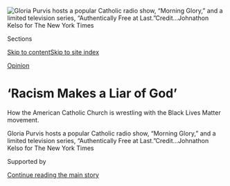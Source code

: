 <div id="app">

<div>

<div>

<div>

</div>

<div data-aria-hidden="false">

<div id="site-content" role="main">

<div>

<div class="css-1aor85t" style="opacity:0.000000001;z-index:-1;visibility:hidden">

<div class="css-1hqnpie">

<div class="css-epjblv">

<span class="css-17xtcya">[Sunday
Review](/section/opinion/sunday)</span><span class="css-x15j1o">|</span><span class="css-fwqvlz">‘Racism
Makes a Liar of God’</span>

</div>

<div class="css-k008qs">

<div class="css-1iwv8en">

<span class="css-18z7m18"></span>

<div>

</div>

</div>

<span class="css-1n6z4y">https://nyti.ms/30AeehG</span>

<div class="css-1705lsu">

<div class="css-4xjgmj">

<div class="css-4skfbu" role="toolbar" data-aria-label="Social Media Share buttons, Save button, and Comments Panel with current comment count" data-testid="share-tools">

  - 
  - 
  - 
  - 
    
    <div class="css-6n7j50">
    
    </div>

  - 
  - 

</div>

</div>

</div>

</div>

</div>

</div>

<div id="NYT_TOP_BANNER_REGION" class="css-11qgg8s">

</div>

<div id="fullBleedHeaderContent">

<div class="css-n4ws9g">

![<span class="css-16f3y1r e13ogyst0" data-aria-hidden="true">Gloria
Purvis hosts a popular Catholic radio show, “Morning Glory,” and a
limited television series, “Authentically Free at
Last.”</span><span class="css-cnj6d5 e1z0qqy90" itemprop="copyrightHolder"><span class="css-1ly73wi e1tej78p0">Credit...</span><span><span>Johnathon
Kelso for The New York
Times</span></span></span>](https://static01.nyt.com/images/2020/08/09/opinion/05liz2/merlin_175181958_f5f8f51f-d21a-422e-a97a-13ae8be1bba6-articleLarge.jpg?quality=75&auto=webp&disable=upscale)

</div>

<div class="css-3z92zw">

<div class="css-6cn7ki">

<div class="NYTAppHideMasthead css-1bcu9v6 e1suatyy0">

<div class="section css-1o1qe8k e1suatyy2">

<div class="css-cu5p7t er09x8g0">

<div class="css-6n7j50">

</div>

<span class="css-1dv1kvn">Sections</span>

[Skip to content](#site-content)[Skip to site index](#site-index)

</div>

<div class="css-10698na e1huz5gh0">

</div>

</div>

</div>

[Opinion](/section/opinion)

<div class="css-s20uxi ehdk2mb0">

# ‘Racism Makes a Liar of God’

</div>

How the American Catholic Church is wrestling with the Black Lives
Matter movement.

</div>

</div>

<div class="css-nwzfg5 e1gnum310">

<span class="css-1f9pvn2 sunday">Gloria Purvis hosts a popular Catholic
radio show, “Morning Glory,” and a limited television series,
“Authentically Free at
Last.”</span><span class="css-cnj6d5 e1z0qqy90" itemprop="copyrightHolder"><span class="css-1ly73wi e1tej78p0">Credit...</span><span><span>Johnathon
Kelso for The New York Times</span></span></span>

</div>

<div id="sponsor-wrapper" class="css-1hyfx7x">

<div id="sponsor-slug" class="css-19vbshk">

Supported by

</div>

[Continue reading the main story](#after-sponsor)

<div id="sponsor" class="ad sponsor-wrapper" style="text-align:center;height:100%;display:block">

</div>

<div id="after-sponsor">

</div>

</div>

<div class="css-1wx1auc e1gnum311">

<div class="css-18e8msd">

<div class="css-vp77d3 epjyd6m0">

<div class="css-1p10dcb ey68jwv0" data-aria-hidden="true">

[![Elizabeth
Bruenig](https://static01.nyt.com/images/2020/01/24/opinion/elizabeth-bruenig/elizabeth-bruenig-thumbLarge.png
"Elizabeth Bruenig")](https://www.nytimes.com/by/elizabeth-bruenig)

</div>

<div class="css-1baulvz">

By [<span class="css-1baulvz last-byline" itemprop="name">Elizabeth
Bruenig</span>](https://www.nytimes.com/by/elizabeth-bruenig)

<div class="css-8atqhb">

Ms. Bruenig is an Opinion writer.

</div>

</div>

</div>

  - Aug. 6, 2020

  - 
    
    <div class="css-4xjgmj">
    
    <div class="css-d8bdto" role="toolbar" data-aria-label="Social Media Share buttons, Save button, and Comments Panel with current comment count" data-testid="share-tools">
    
      - 
      - 
      - 
      - 
        
        <div class="css-6n7j50">
        
        </div>
    
      - 
      - 
    
    </div>
    
    </div>

</div>

</div>

</div>

<div class="section meteredContent css-1r7ky0e" name="articleBody" itemprop="articleBody">

<div class="css-1fanzo5 StoryBodyCompanionColumn">

<div class="css-53u6y8">

In 1963, when 250,000 demonstrators gathered at the Lincoln Memorial and
heard the Rev. Dr. Martin Luther King Jr.’s “I have a dream” speech,
they did so under the prayerful invocation of Archbishop Patrick O’Boyle
of Washington. He called for the Holy Spirit to open the eyes of
Christians to the injustice of racial discrimination, condemned violence
and praised the activists who had possessed the courage to go forth,
like Moses, in search of a beautiful country.

Five decades later, these hopes seem in many respects unfulfilled. About
[one in five](https://www.pewforum.org/religious-landscape-study/)
Americans identify as Catholic, and as of 2018, roughly [six
in 10](https://www.prri.org/research/partisan-polarization-dominates-trump-era-findings-from-the-2018-american-values-survey/)
white Catholics felt that police killings of Black men were isolated
incidents rather than evidence of a profound and lethal bias. Prominent
Catholic commentators, including Bill O’Reilly and Father Dwight
Longenecker,
[fear](https://www.billoreilly.com/b/Bills-Column-on-the-BLM-Organization:-Its-News-to-Us/-20554200728065000.html?dest=/mobile/blogdetail.jsp)
and
[reject](https://www.crisismagazine.com/2020/blacks-lives-matter-but-so-does-the-truth)
the Black Lives Matter movement.

</div>

</div>

<div class="css-79elbk" data-testid="photoviewer-wrapper">

<div class="css-z3e15g" data-testid="photoviewer-wrapper-hidden">

</div>

<div class="css-1a48zt4 ehw59r15" data-testid="photoviewer-children">

![<span class="css-16f3y1r e13ogyst0" data-aria-hidden="true">A portrait
of the Rev. Dr. Martin Luther King Jr. at a Catholic church in
Washington.</span><span class="css-cnj6d5 e1z0qqy90" itemprop="copyrightHolder"><span class="css-1ly73wi e1tej78p0">Credit...</span><span>Johnathon
Kelso for The New York
Times</span></span>](https://static01.nyt.com/images/2020/08/09/opinion/05liz1/merlin_174769998_30a6f755-c3c9-48f6-88b0-20695f9843fb-articleLarge.jpg?quality=75&auto=webp&disable=upscale)

</div>

</div>

<div class="css-1fanzo5 StoryBodyCompanionColumn">

<div class="css-53u6y8">

American Catholic unease with Black Lives Matter has been particularly
noticeable during the protests over the killing of George Floyd. Statues
commemorating Junipero Serra, a Spanish monk responsible for founding
several of California’s Catholic missions in the early days of European
colonization, have been torn down by protesters outraged by what they
say was Father Serra’s eager participation in the conquest of North
America, including the [torture, enslavement and
murder](https://www.nytimes.com/2015/09/30/us/attack-on-statue-of-new-saint-junipero-serra-digs-up-old-conflicts.html)
of some of the Native Americans he intended to convert — accusations
disputed by many Catholics.

</div>

</div>

<div class="css-1fanzo5 StoryBodyCompanionColumn">

<div class="css-53u6y8">

Other religious statues, too, have been damaged by protesters. Coupled
with the vandalism of a handful of Catholic churches along with a slew
of ordinary buildings, the attacks on statuary have sparked fury among
conservative Catholics, confirming what they perhaps already believed:
that racial justice movements — or at least this particular one — are
antithetical to the Christian faith, rooted in Marxism and atheism.

A Catholic anti-abortion activist, Abby Johnson,
[tweeted](https://twitter.com/AbbyJohnson/status/1277590055490633730) in
June: “The Catholic Church is burning. And everyday, liberal Catholics
continue to throw matches on Her with sacrilegious nonsense like this,”
in reference to an icon showing Mr. Floyd as a Jesus figure, dying in
his mother’s arms.

Andrew Sullivan, a Catholic writer,
[argued](https://twitter.com/sullydish/status/1287057974834462720) in
July that Black Lives Matter and Christianity are “fundamentally
incompatible world views.”

In a July 5
[statement](https://dioceseofspokane.org/news/statement-on-catholic-charities-eastern-washington-the-church-and-racism),
Bishop Thomas A. Daly of Spokane, Wash., wrote: “BLM is in conflict with
Church teaching regarding marriage, family and the sanctity of life.
Moreover, it is disturbing that BLM has not vocally condemned the recent
violence that has torn apart so many cities.”

</div>

</div>

<div class="css-79elbk" data-testid="photoviewer-wrapper">

<div class="css-z3e15g" data-testid="photoviewer-wrapper-hidden">

</div>

<div class="css-1a48zt4 ehw59r15" data-testid="photoviewer-children">

<div class="css-1xdhyk6 erfvjey0">

<span class="css-1ly73wi e1tej78p0">Image</span>

<div class="css-zjzyr8">

<div data-testid="lazyimage-container" style="height:290px">

</div>

</div>

</div>

<span class="css-16f3y1r e13ogyst0" data-aria-hidden="true">A cardboard
cutout of Pope Francis at the Basilica of the National Shrine of the
Immaculate Conception in
Washington.</span><span class="css-cnj6d5 e1z0qqy90" itemprop="copyrightHolder"><span class="css-1ly73wi e1tej78p0">Credit...</span><span>Johnathon
Kelso for The New York Times</span></span>

</div>

</div>

<div class="css-1fanzo5 StoryBodyCompanionColumn">

<div class="css-53u6y8">

Steady in the midst of this supposed conflict between faith and
anti-racism efforts is Gloria Purvis. She is a Black Catholic — a
designation lonely enough even without intrafaith political strife, as
only [3
percent](https://www.pewforum.org/religious-landscape-study/religious-tradition/catholic/)
of American Catholics are Black. Ms. Purvis co-hosts a popular Catholic
radio show, “Morning Glory”, and a limited television series,
“Authentically Free at Last.”

</div>

</div>

<div class="css-1fanzo5 StoryBodyCompanionColumn">

<div class="css-53u6y8">

After the murder of Mr. Floyd, Ms. Purvis denounced his killing and the
many killings of Black men and women by the police that had come before.

“I said I thought racism was demonic,” she told me over a recent dinner
at a Washington bistro. In the weeks following Mr. Floyd’s death,
“Morning Glory” featured episodes devoted to saints who resisted
racism in their lifetimes, the impact of racial discrimination on
society at large and the reality of systemic racism itself.

Her comments set off a wave of recrimination via tweets and emails from
indignant listeners.

“Racism makes a liar of God,” she told me. “It says not everyone is made
in his image. What a horrible lie from the pit of hell.”

</div>

</div>

<div class="css-a7yk8a e73j0it0">

<div class="css-1xdhyk6 erfvjey0">

<span class="css-1ly73wi e1tej78p0">Image</span>

<div class="css-zjzyr8">

<div data-testid="lazyimage-container" style="height:515.5555555555555px">

</div>

</div>

</div>

<span class="css-16f3y1r e13ogyst0" data-aria-hidden="true">A crucifix
depicting a Black Jesus that belongs to Gloria
Purvis.</span><span class="css-cnj6d5 e1z0qqy90" itemprop="copyrightHolder"><span class="css-1ly73wi e1tej78p0">Credit...</span><span>Johnathon
Kelso for The New York Times</span></span>

<div class="css-1xdhyk6 erfvjey0">

<span class="css-1ly73wi e1tej78p0">Image</span>

<div class="css-zjzyr8">

<div data-testid="lazyimage-container" style="height:515.5555555555555px">

</div>

</div>

</div>

<span class="css-16f3y1r e13ogyst0" data-aria-hidden="true">Prayer cards
for sale in the gift shop at the Basilica of the National Shrine of the
Immaculate Conception in
Washington.</span><span class="css-cnj6d5 e1z0qqy90" itemprop="copyrightHolder"><span class="css-1ly73wi e1tej78p0">Credit...</span><span>Johnathon
Kelso for The New York Times</span></span>

</div>

<div class="css-1fanzo5 StoryBodyCompanionColumn">

<div class="css-53u6y8">

Her radio program was
[dropped](https://osvnews.com/2020/06/26/ewtns-largest-radio-affiliate-drops-morning-glory-as-host-gloria-purvis-continues-to-speak-out-about-racism/)
in June by Guadalupe Radio Network, a Catholic station based in Midland,
Texas. After outcry on social media, the network released a
[statement](https://www.grnonline.com/en/events/southeast) claiming that
Ms. Purvis’s show had temporarily been suspended not for her remarks on
racism but because the network had detected “a spirit of contention
growing among the hosts.” Guadalupe Radio Network did not respond to a
request for comment.

Ms. Purvis didn’t buy the explanation: There had always been occasional,
friendly disagreements between the show’s hosts, but it had never been
an issue before. Ms. Purvis told me the network has neither reinstated
her program nor offered any explanation of when or if it plans to air it
again. She still believes the show was suspended because of her explicit
condemnation of police killings of Black people and her impassioned
exhortations against racism.

</div>

</div>

<div class="css-1fanzo5 StoryBodyCompanionColumn">

<div class="css-53u6y8">

I asked Ms. Purvis about the toppled statues and the church vandalism,
which have been
[raised](https://newdailycompass.com/en/the-senseless-hatred-of-st-junipero-serra)
[repeatedly](https://www.washingtontimes.com/news/2020/jul/15/black-lives-matter-protesters-turn-rage-churches-r/)
as evidence of the imagined conflict between Christianity and today’s
anti-racism movement.

She sighed. It isn’t that she dismisses sacred sites or representations
of the saints; in fact, she told me, she credits a visit to the grotto
where Our Lady of Lourdes is believed to have appeared with the birth of
her daughter, after a 15-year struggle with infertility. And she was
present when Pope Francis canonized Father Serra during the pontiff’s
first visit to the United States. But she wishes it were possible to
stipulate without incurring rancor that objects of piety have their
place in the order of things.

</div>

</div>

<div class="css-79elbk" data-testid="photoviewer-wrapper">

<div class="css-z3e15g" data-testid="photoviewer-wrapper-hidden">

</div>

<div class="css-1a48zt4 ehw59r15" data-testid="photoviewer-children">

<div class="css-1xdhyk6 erfvjey0">

<span class="css-1ly73wi e1tej78p0">Image</span>

<div class="css-zjzyr8">

<div data-testid="lazyimage-container" style="height:309.3333333333333px">

</div>

</div>

</div>

<span class="css-16f3y1r e13ogyst0" data-aria-hidden="true">Ms. Purvis
wants to see a sincere confronting of anti-Black racism within the
Catholic
Church.</span><span class="css-cnj6d5 e1z0qqy90" itemprop="copyrightHolder"><span class="css-1ly73wi e1tej78p0">Credit...</span><span>Johnathon
Kelso for The New York Times</span></span>

</div>

</div>

<div class="css-1fanzo5 StoryBodyCompanionColumn">

<div class="css-53u6y8">

“In the Catholic world, we’re pro-life, right?” she said. “But we were
so quick to forget about a man killed in the street in favor of things
that can be rebuilt or replaced. This injustice that happened to George
Floyd seemed to evaporate as soon as money or property came into it.”

After she spoke out about Mr. Floyd’s death, Ms. Purvis was inundated
with videos sent by her fellow faithful, condemning Mr. Floyd with an
[exaggerated
version](https://www.snopes.com/news/2020/06/12/george-floyd-criminal-record/)
of his criminal record.

“I thought: Any Catholic who can watch that and not be bothered by it is
missing something in their faith,” Ms. Purvis said. Mr. Floyd, she said,
“had a right to life. But he also had a right to a natural death.”

That this foundational principle could be overlooked in the name of
icons seemed to exhaust and dispirit her.

</div>

</div>

<div class="css-1fanzo5 StoryBodyCompanionColumn">

<div class="css-53u6y8">

“I don’t think a lot of people realize racism is a sin,” she said.
“Having these discussions makes people uncomfortable.”

It should not be so difficult for so many Christians to affirm that yes,
Black lives matter, without conditions or complaints. “We are being
called to love our neighbor,” Ms. Purvis observed, “and my God, my God,
we are failing.”

</div>

</div>

![](https://static01.nyt.com/images/2020/08/06/autossell/06Bruenig-twitter-thumb/06Bruenig-twitter-thumb-videoSixteenByNineJumbo1600.jpg)

<div class="css-1fanzo5 StoryBodyCompanionColumn">

<div class="css-53u6y8">

Ms. Purvis maintains hope for the future. She wants to see a sincere
reckoning with anti-Black racism within the church. “We need to name
it,” she said, “and say: Yes, we have sinned; yes, religious orders
owned slaves; we did not speak out in the abolition movement; we pushed
some people even in the celebration of Mass to the side or to the back,
so they could only receive our Lord when others were done.” That much
and more is necessary.

This month, Americans will march on Washington in commemoration of the
original march on the capital for civil rights and in hopes of reviving
and redoubling efforts to achieve racial equality.

A diverse group of Catholics including clergy and laypeople — myself
among them — have [prepared a
letter](https://www.catholicsocialaction.com/open_letter_to_all_bishops)
exhorting our bishops to join us at this march, to fulfill the hope laid
out for Christians in the first epistle of John: “Let us love, not in
word or speech, but in truth and action.”

Elizabeth Bruenig (@ebruenig) is an Opinion writer.

*The Times is committed to publishing* [*a diversity of
letters*](https://www.nytimes.com/2019/01/31/opinion/letters/letters-to-editor-new-york-times-women.html)
*to the editor. We’d like to hear what you think about this or any of
our articles. Here are some*
[*tips*](https://help.nytimes.com/hc/en-us/articles/115014925288-How-to-submit-a-letter-to-the-editor)*.
And here’s our email:*
[*letters@nytimes.com*](mailto:letters@nytimes.com)*.*

*Follow The New York Times Opinion section on*
[*Facebook*](https://www.facebook.com/nytopinion)*,* [*Twitter
(@NYTopinion)*](http://twitter.com/NYTOpinion) *and*
[*Instagram*](https://www.instagram.com/nytopinion/)*.*

</div>

</div>

</div>

<div>

</div>

<div>

</div>

<div>

</div>

<div>

<div id="bottom-wrapper" class="css-1ede5it">

<div id="bottom-slug" class="css-l9onyx">

Advertisement

</div>

[Continue reading the main story](#after-bottom)

<div id="bottom" class="ad bottom-wrapper" style="text-align:center;height:100%;display:block;min-height:90px">

</div>

<div id="after-bottom">

</div>

</div>

</div>

</div>

</div>

## Site Index

<div>

</div>

## Site Information Navigation

  - [© <span>2020</span> <span>The New York Times
    Company</span>](https://help.nytimes.com/hc/en-us/articles/115014792127-Copyright-notice)

<!-- end list -->

  - [NYTCo](https://www.nytco.com/)
  - [Contact
    Us](https://help.nytimes.com/hc/en-us/articles/115015385887-Contact-Us)
  - [Work with us](https://www.nytco.com/careers/)
  - [Advertise](https://nytmediakit.com/)
  - [T Brand Studio](http://www.tbrandstudio.com/)
  - [Your Ad
    Choices](https://www.nytimes.com/privacy/cookie-policy#how-do-i-manage-trackers)
  - [Privacy](https://www.nytimes.com/privacy)
  - [Terms of
    Service](https://help.nytimes.com/hc/en-us/articles/115014893428-Terms-of-service)
  - [Terms of
    Sale](https://help.nytimes.com/hc/en-us/articles/115014893968-Terms-of-sale)
  - [Site Map](https://spiderbites.nytimes.com)
  - [Help](https://help.nytimes.com/hc/en-us)
  - [Subscriptions](https://www.nytimes.com/subscription?campaignId=37WXW)

</div>

</div>

</div>

</div>
